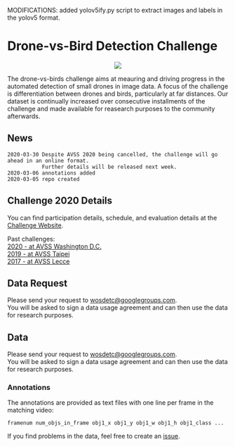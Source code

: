 MODIFICATIONS: added yolov5ify.py script to extract images and labels in the yolov5 format.

# Drone-vs-Bird Detection Challenge


<div align="center">
  <img src="images/drone14.jpg"/>
</div>

The drone-vs-birds challenge aims at meauring and driving progress in the automated detection of small drones in image data.
A focus of the challenge is differentiation between drones and birds, particularly at far distances.
Our dataset is continually increased over consecutive installments of the challenge and made available for reasearch purposes to the community afterwards.  



## News

```
2020-03-30 Despite AVSS 2020 being cancelled, the challenge will go ahead in an online format.
           Further details will be released next week.
2020-03-06 annotations added
2020-03-05 repo created
```

## Challenge 2020 Details

You can find participation details, schedule, and evaluation details at the [Challenge Website](https://wosdetc2020.wordpress.com/drone-vs-bird-detection-challenge/).  
  
Past challenges:  
[2020 - at AVSS Washington D.C.](https://wosdetc2020.wordpress.com/drone-vs-bird-detection-challenge/)  
[2019 - at AVSS Taipei](https://wosdetc2019.wordpress.com/challenge/)  
[2017 - at AVSS Lecce](https://wosdetc.wordpress.com/challenge/)  

## Data Request

Please send your request to [wosdetc@googlegroups.com](mailto:wosdetc@googlegroups.com).  
You will be asked to sign a data usage agreement and can then use the data for research purposes.  
## Data

Please send your request to [wosdetc@googlegroups.com](mailto:wosdetc@googlegroups.com).  
You will be asked to sign a data usage agreement and can then use the data for research purposes.  

### Annotations
The annotations are provided as text files with one line per frame in the matching video:  
```
framenum num_objs_in_frame obj1_x obj1_y obj1_w obj1_h obj1_class ...
```  
If you find problems in the data, feel free to create an [issue](https://github.com/wosdetc/challenge/issues).
